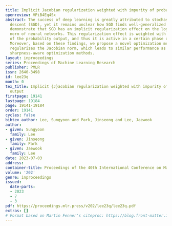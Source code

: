 ```yaml
---
title: Implicit Jacobian regularization weighted with impurity of probability output
openreview: VPiB4Eq4Sx
abstract: The success of deep learning is greatly attributed to stochastic gradient
  descent (SGD), yet it remains unclear how SGD finds well-generalized models. We
  demonstrate that SGD has an implicit regularization effect on the logit-weight Jacobian
  norm of neural networks. This regularization effect is weighted with the <em>impurity</em>
  of the probability output, and thus it is active in a certain phase of training.
  Moreover, based on these findings, we propose a novel optimization method that explicitly
  regularizes the Jacobian norm, which leads to similar performance as other state-of-the-art
  sharpness-aware optimization methods.
layout: inproceedings
series: Proceedings of Machine Learning Research
publisher: PMLR
issn: 2640-3498
id: lee23q
month: 0
tex_title: Implicit {J}acobian regularization weighted with impurity of probability
  output
firstpage: 19141
lastpage: 19184
page: 19141-19184
order: 19141
cycles: false
bibtex_author: Lee, Sungyoon and Park, Jinseong and Lee, Jaewook
author:
- given: Sungyoon
  family: Lee
- given: Jinseong
  family: Park
- given: Jaewook
  family: Lee
date: 2023-07-03
address: 
container-title: Proceedings of the 40th International Conference on Machine Learning
volume: '202'
genre: inproceedings
issued:
  date-parts:
  - 2023
  - 7
  - 3
pdf: https://proceedings.mlr.press/v202/lee23q/lee23q.pdf
extras: []
# Format based on Martin Fenner's citeproc: https://blog.front-matter.io/posts/citeproc-yaml-for-bibliographies/
---
```


